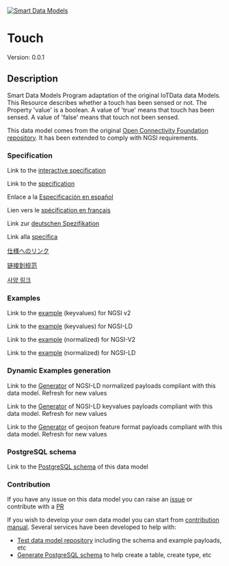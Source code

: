 [![Smart Data Models](https://smartdatamodels.org/wp-content/uploads/2022/01/SmartDataModels_logo.png "Logo")](https://smartdatamodels.org)
# Touch
Version: 0.0.1

## Description 

Smart Data Models Program adaptation of the original IoTData data Models. This Resource describes whether a touch has been sensed or not. The Property 'value' is a boolean. A value of 'true' means that touch has been sensed. A value of 'false' means that touch not been sensed. 

This data model comes from the original [Open Connectivity Foundation repository](https://github.com/openconnectivityfoundation/IoTDataModels). It has been extended to comply with NGSI requirements.
### Specification

Link to the [interactive specification](https://swagger.lab.fiware.org/?url=https://smart-data-models.github.io/dataModel.OCF/Touch/swagger.yaml)

Link to the [specification](https://github.com/smart-data-models/dataModel.OCF/blob/master/Touch/doc/spec.md)

Enlace a la [Especificación en español](https://github.com/smart-data-models/dataModel.OCF/blob/master/Touch/doc/spec_ES.md)

Lien vers le [spécification en français](https://github.com/smart-data-models/dataModel.OCF/blob/master/Touch/doc/spec_FR.md)

Link zur [deutschen Spezifikation](https://github.com/smart-data-models/dataModel.OCF/blob/master/Touch/doc/spec_DE.md)

Link alla [specifica](https://github.com/smart-data-models/dataModel.OCF/blob/master/Touch/doc/spec_IT.md)

[仕様へのリンク](https://github.com/smart-data-models/dataModel.OCF/blob/master/Touch/doc/spec_JA.md)

[链接到规范](https://github.com/smart-data-models/dataModel.OCF/blob/master/Touch/doc/spec_ZH.md)

[사양 링크](https://github.com/smart-data-models/dataModel.OCF/blob/master/Touch/doc/spec_KO.md)
### Examples

Link to the [example](https://smart-data-models.github.io/dataModel.OCF/Touch/examples/example.json) (keyvalues) for NGSI v2

Link to the [example](https://smart-data-models.github.io/dataModel.OCF/Touch/examples/example.jsonld) (keyvalues) for NGSI-LD

Link to the [example](https://smart-data-models.github.io/dataModel.OCF/Touch/examples/example-normalized.json) (normalized) for NGSI-V2

Link to the [example](https://smart-data-models.github.io/dataModel.OCF/Touch/examples/example-normalized.jsonld) (normalized) for NGSI-LD
### Dynamic Examples generation

Link to the [Generator](https://smartdatamodels.org/extra/ngsi-ld_generator.php?schemaUrl=https://raw.githubusercontent.com/smart-data-models/dataModel.OCF/master/Touch/schema.json&email=info@smartdatamodels.org) of NGSI-LD normalized payloads compliant with this data model. Refresh for new values

Link to the [Generator](https://smartdatamodels.org/extra/ngsi-ld_generator_keyvalues.php?schemaUrl=https://raw.githubusercontent.com/smart-data-models/dataModel.OCF/master/Touch/schema.json&email=info@smartdatamodels.org) of NGSI-LD keyvalues payloads compliant with this data model. Refresh for new values

Link to the [Generator](https://smartdatamodels.org/extra/geojson_features_generator.php?schemaUrl=https://raw.githubusercontent.com/smart-data-models/dataModel.OCF/master/Touch/schema.json&email=info@smartdatamodels.org) of geojson feature format payloads compliant with this data model. Refresh for new values
### PostgreSQL schema

Link to the [PostgreSQL schema](https://github.com/smart-data-models/dataModel.OCF/blob/master/Touch/schema.sql) of this data model
### Contribution

 If you have any issue on this data model you can raise an [issue](https://github.com/smart-data-models/dataModel.OCF/issues)  or contribute with a [PR](https://github.com/smart-data-models/dataModel.OCF/pulls)

 If you wish to develop your own data model you can start from [contribution manual](https://bit.ly/contribution_manual). Several services have been developed to help with: 
 - [Test data model repository](https://smartdatamodels.org/index.php/data-models-contribution-api/) including the schema and example payloads, etc
 - [Generate PostgreSQL schema](https://smartdatamodels.org/index.php/sql-service/) to help create a table, create type, etc